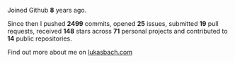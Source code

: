 Joined Github **8** years ago.

Since then I pushed **2499** commits, opened **25** issues, submitted **19** pull requests, received **148** stars across **71** personal projects and contributed to **14** public repositories.

Find out more about me on [lukasbach.com](https://lukasbach.com)
